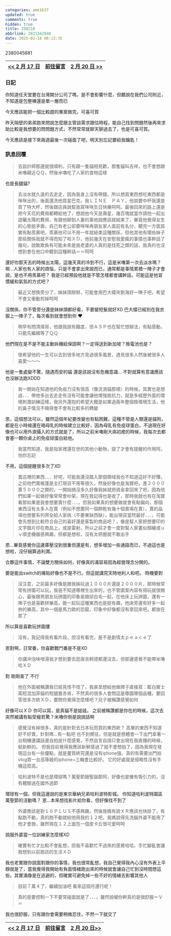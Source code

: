```yaml
---
categories: ame1637
updated: true
comments: true
hidden: true
title: 250218
abbrlink: 2821342848
date: 2025-02-18 06:13:35
---
```

2380045681

| <a href="/ame1637/949312273"><< 2 月 17 日</a> | <a href="javascript:void(0)" onclick="scrollToComments(event)">前往留言</a> | <a href="/ame1637/2380045681"> 2 月 20 日 >></a> |
| :---------------------------------------------: | :-------------------------------------------------------------------------: | :----------------------------: |

### 日記

你知道任天堂要在台灣開分公司了嗎，是不會影響什麼，但聽說在我們公司附近，不知道是包整棟還是單一層而已

今天應該能把一個比較趕的專案做完，可喜可賀

昨天隔壁的弟弟跑來問說怎麼跟主管談需求跟估時程，能自己找到問題然後再來求助比較是我想要的問問題方式，不然常常就聊天聊過去了，也是可喜可賀。

今天應該是接下來兩週最後一次碰面了吧，明天別忘記要給我鑰匙！

### 訊息回覆
>
> 去設計師那邊就很順利，只有跟一隻貓相見歡，那隻貓叫吉祥，也不會想跟米嚕親近ＱＱ，然後米嚕吃了人家的食物這樣

也是長腿貓?

> 去淡水就久違的去走走，因為我身上沒有帶錢，所以想買東西想吃東西都是咪咪出的，後面還洗他買星巴克，我ＬＩＮＥ　ＰＡＹ，他說要中杯我還是買了特大杯，然後跟店員說幫我寫咪咪生日快樂呵呵。最後回來的路上還是把今天花的費用都轉給他了，想說他今天是壽星，幾百塊就當作請他一起出遊曬太陽的費用，有跟他聊到人妻的事他說應該就結束了，畢竟他覺得女生的心態挺矛盾，自己有老公卻要咪咪再朋友家人面前有名分，聽完一方面其實有點羨慕吧，羨慕他可以不用一年就結束這種關係，但他其他有哪些妹子那些關係我就不得而知了啦ＸＤ，他前幾天在安慰我愛瘋的事情也事幹話了幾句，說敢欺負有可能未來是我老婆的人真的是找死之類的話，我真的也沒想到會在他口中聽到這種幹話＝＝呵呵

還好你那天去的時候出太陽，這幾天真的冷到不行，這是米嚕第一次去淡水嗎？
嘛...人家也有人家的煩惱，只是不會拿出來說而已，通常都是事情累積一陣子才會說，是也不用羨慕吧？
我是已經預設他就是不管怎樣都會講幹話，可能這是他習慣緩和氣氛的方式吧？

> 最近又想換旁分了，妹妹頭掰掰，可能會用巴大蝶夾劉海好一陣子吧，希望不會又衝動剪掉呵呵

沒關係，你不管旁分還是妹妹頭都好看，不要變短髮就好XD
巴大蝶已經別在我衣服上一陣子了，每次看到就會想到你 ❤️

>稍早有問清煒哥，他跟我說有難度，但ＡＳＰ也在幫忙想辦法，有點感動，只能先繼續等了ＱＱ

他們現在是不是不能主動拆機給保固啊？一定得送到新加坡？換電池也是？

>很希望他的一生可以去到很多地方見過很多風景，遇見很多人然後被很多人喜愛～～～

他是一隻處變不驚，隨遇而安的貓
還是該說沒有危機意識...
不對就算有意識應該也沒辦法跑XDDD

> 我一開始在知道他的免疫力沒有很高（像流浪貓那樣）的時候，其實也是想過．．．帶他多出去走走有沒有可能會讓他增強抵抗力，就是多經歷外面的環境刺激訓練這樣，我另外還抱的希望大概是如果過兩年整個換環境生活，他的鼻子情況不曉得會不會有比較多的轉變

恩，這個想法可以，雖然這個年紀要改變也有點困難，這種不管是人類還是貓狗，都是在小時候還在喝母乳的時候建立比較好，因為母乳有免疫球蛋白，不過現在好像也可以用外源攝入的方式就是了，所以之前米嚕剛大病初癒的時候，我每次去都會塞一顆你桌上的免疫球蛋白給他。

> 我當然知道，我是指家裡還在世的其他小動物，提了才會有提醒的作用阿，怕你忘記

不用，這個提醒很多次了XD

>賣店裡的東西．．．好吧，可能我還沒踏入那個領域我也不知道這好不好賺，之前他們賣帳篷是主打現貨不用等很久，然後好像也是淘寶吧，進２０００賣５０００之類的，一開始搞沒多久好像我姊就把資金拿回來了吧，因為他們如果一起做好像常常會吵架，現在我記得也是收了，那時我就也有在淘寶看那如果是我會想要賣什麼．．．，但我如果真的想要做就會有點偏向，那個東西沒有太多人在賣（例如不想要同一個餅乾有幾十個賣場在賣），賣的品項也想要系列齊全給人家挑（不要東缺西缺），能出現貨當然最好．．．，可能會先想到比較符合自己的喜好還是客製的商品吧？，像是幫人家把想要印的文字圖片印在商品上，或是雷射，所以之前才會一度對幫人家畫似顏繪或ｕｖ噴塗機器感興趣，但都是想啦，沒有太把握就不敢出手

恩...畢竟感覺你這邊庫壓沒到很重但還是有，想多增加一些通路而已，不過這也是想啦，沒仔細算過利潤。

合夥這件事情，不論雙方關係如何，好像真的滿容易因為經營理念分開的。

要是能出switch的痛貼好像也不是不行。但這就講究天時地利人和吧。
時機要對

>沒注意，之前最多好像是跟我姊玩過１０００片還是２０００片，那時候常常有拼圖可以玩，我爸不知道哪裡生出來的，也不管圖案內容有得玩就很開心，最後跟男朋友玩拼圖的印象是跟邱白毛一起，在他床上玩拼圖，還有一陣子也是喜歡拼樂高，能一起玩這種東西也是挺有趣，他床旁邊有好多一起拚的樂高，其中一個是馬力歐的恐龍，印象中好像都沒有拿回來吧，都放在那了

所以算是喜歡玩拼圖摟

>沒有，我記得我有看片段，但沒有看完，是不是劇情太ｐｅａｃｅ了

恩對啊，日常番，你喜歡戰鬥番是不是XD

>你講沖泡味噌湯我才想到要去逛唐吉軻德都還沒去，但那邊感覺不能帶米嚕哈ＸＤ

對 剛剛查了 不行

>他在外面被稱讚我已經見怪不怪了，我甚至想給他做牌子直接寫：藍白賓士英短混加菲貓的短腿曼赤肯，不然真的很多人會問這是哪國哪個品種，要回答很多次欸ＸＤ，要問你覺得怎麼樣吧？兒子被稱讚感覺如何

好像可以ＸＤ
你可以寫，是真貓不是娃娃。
之前被稱讚都是你在的時候，這次去突然被講有點受寵若驚？米嚕你倒是說說話啊

>感覺沒有掉很多，真的是針對去日本玩而買的東西欸？
高單的東西不知道好不好賣，針對嗎...有一點吧
也不到嚮往，但是就是想體會一下出門拿著一台相機邊講話邊自拍是什麼感覺，不然自言自語只會出現在我直播的時候，挺新鮮的。
但我目前覺得我應該新鮮感過了就不會想拍了，因為我現在發現這台有一些優點，就是畫質終究還是沒有iphone強，真的有需要出門拍vlog買一台高等級的iphone+三軸會比較好。
它的好處就是侵略性沒有手機這麼高。

> 哈利波特不是也是環球嗎？萬聖節跟聖誕節阿，好像也是蠻有吸引力的，沒有體驗過在國外過節

環球有一個，但我這邊說的是東京華納兄弟哈利波特影城。
你知道哈利波特園區萬聖節的活動嗎？
恩...本來想找影片給你看，但好像找不到了

> 外婆應該是對１６ＰＬＵＳ不感興趣，然後我媽有說ＸＲ應該也快掛了，有點跑不動，真的跑不動就給他用我的１２吧，我媽說得先洗腦外婆不能用了他才會換，雖然現在１２上面包一個皮卡丘很可愛呵呵

說服外婆當一位訓練家怎麼樣XD

>確實有忙才比較不會亂想，但我不喜歡忙不過來的感覺哈哈，手忙腳亂會讓我想到以前跑店的生活ＸＤ

我也老實跟你說面對跟你的事情，我也很常亂想，我自己覺得我內心沒有外表上平靜就是了，當我覺得我開始有負面情緒跑出來的時候就會讓自己忙到沒時間想這些。其實滿像是在逃避的，但確實可避免掉一些不好的情緒去影響其他人

>目前７萬４了，繼續加油吧
看來這個月還行呢！

>真的是要控制一下不要常碰面就是了．．．，雖然說被你幹真的是很舒服＝Ｖ＝

我也很舒服，只有跟你會需要稍微忍住，不然一下就交了

| <a href="/ame1637/949312273"><< 2 月 17 日</a> | <a href="javascript:void(0)" onclick="scrollToComments(event)">前往留言</a> | <a href="/ame1637/2380045681"> 2 月 20 日>></a> |
| :---------------------------------------------: | :-------------------------------------------------------------------------: | :---------------------------: |

<script>
document.addEventListener('DOMContentLoaded', function() {
    window.scrollToComments = function(event) {
        event.preventDefault();
        document.getElementById('disqus_thread').scrollIntoView({
            behavior: 'smooth'
        });
    }

    window.scrollToTop = function(event) {
        event.preventDefault();
        window.scrollTo({
            top: 0,
            behavior: 'smooth'
        });
    }
});
</script>
